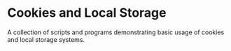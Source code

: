 # Cookies and Local Storage

A collection of scripts and programs demonstrating basic usage of cookies and local storage systems.